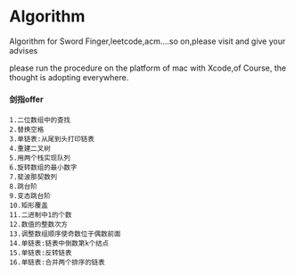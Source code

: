 # Algorithm
Algorithm for Sword Finger,leetcode,acm....so on,please visit and give your advises

please run the procedure on the platform of mac with Xcode,of Course, the thought is adopting everywhere.


#### 剑指offer
    1.二位数组中的查找
    2.替换空格
    3.单链表:从尾到头打印链表
    4.重建二叉树
    5.用两个栈实现队列
    6.旋转数组的最小数字
    7.斐波那契数列
    8.跳台阶
    9.变态跳台阶
    10.矩形覆盖
    11.二进制中1的个数
    12.数值的整数次方
    13.调整数组顺序使奇数位于偶数前面
    14.单链表:链表中倒数第k个结点
    15.单链表:反转链表
    16.单链表:合并两个排序的链表
